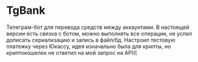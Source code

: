 # TgBank
Телеграм-бот для перевода средств между аккаунтами.
В настоящей версии есть связка с ботом, можно выполнять все операции, не успел дописать сериализацию и запись в файл/бд.
Настроил тестовую платежку через Юкассу, идея изначально была для крипты, но криптокошелек не ответил на мой запрос на API((
